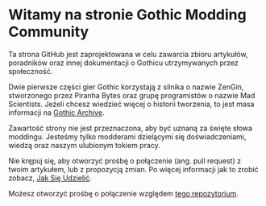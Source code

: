 # Witamy na stronie Gothic Modding Community

Ta strona GitHub jest zaprojektowana w celu zawarcia zbioru artykułów, poradników oraz innej dokumentacji o Gothicu utrzymywanych przez społeczność.

Dwie pierwsze części gier Gothic korzystają z silnika o nazwie ZenGin, stworzonego przez Piranha Bytes oraz grupę programistów o nazwie Mad Scientists. Jeżeli chcesz wiedzieć więcej o historii tworzenia, to jest masa informacji na [Gothic Archive](https://gothicarchive.org/).

Zawartość strony nie jest przeznaczona, aby być uznaną za święte słowa moddingu. Jesteśmy tylko modderami dzielącymi się doświadczeniami, wiedzą oraz naszym ulubionym tokiem pracy.

Nie krępuj się, aby otworzyć prośbę o połączenie (ang. pull request) z twoim artykułem, lub z propozycją zmian. Po więcej informacji jak to zrobić zobacz, [Jak Się Udzielić](contribute/index.md).

Możesz otworzyć prośbę o połączenie względem [tego repozytorium](https://github.com/Gothic-Modding-Community/gmc/).


